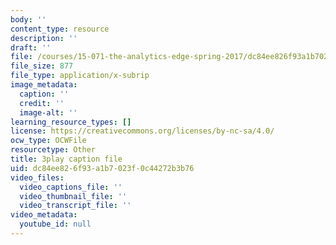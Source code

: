 ```yaml
---
body: ''
content_type: resource
description: ''
draft: ''
file: /courses/15-071-the-analytics-edge-spring-2017/dc84ee826f93a1b7023f0c44272b3b76_ruFpq-_wpc0.srt
file_size: 877
file_type: application/x-subrip
image_metadata:
  caption: ''
  credit: ''
  image-alt: ''
learning_resource_types: []
license: https://creativecommons.org/licenses/by-nc-sa/4.0/
ocw_type: OCWFile
resourcetype: Other
title: 3play caption file
uid: dc84ee82-6f93-a1b7-023f-0c44272b3b76
video_files:
  video_captions_file: ''
  video_thumbnail_file: ''
  video_transcript_file: ''
video_metadata:
  youtube_id: null
---
```

